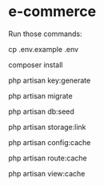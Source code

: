 # e-commerce

Run those commands:

cp .env.example .env

composer install

php artisan key:generate

php artisan migrate

php artisan db:seed

php artisan storage:link

php artisan config:cache

php artisan route:cache

php artisan view:cache
